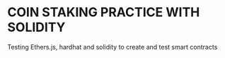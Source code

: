 # COIN STAKING PRACTICE WITH SOLIDITY

Testing Ethers.js, hardhat and solidity to create and test smart contracts
